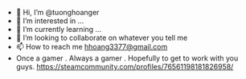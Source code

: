 - 👋 Hi, I’m @tuonghoanger
- 👀 I’m interested in ...
- 🌱 I’m currently learning ...
- 💞️ I’m looking to collaborate on whatever you tell me 
- 📫 How to reach me hhoang3377@gmail.com
- Once a gamer . Always a gamer . Hopefully to get to work with you guys.
https://steamcommunity.com/profiles/76561198181826958/
